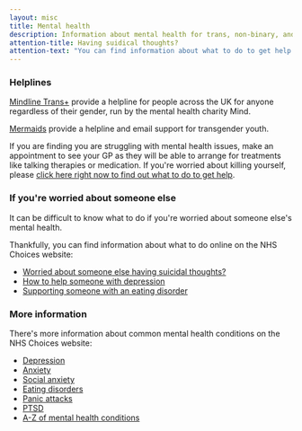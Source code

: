 ```yaml
---
layout: misc
title: Mental health
description: Information about mental health for trans, non-binary, and gender non-conforming people in the UK
attention-title: Having suidical thoughts?
attention-text: "You can find information about what to do to get help on [the NHS Choices website](https://www.nhs.uk/conditions/suicide/)."
---
```


### Helplines

[Mindline Trans+](https://bristolmind.org.uk/help-and-counselling/mindline-transplus/) provide a helpline for people across the UK for anyone regardless of their gender, run by the mental health charity Mind.

[Mermaids](http://www.mermaidsuk.org.uk/helpline-support.html) provide a helpline and email support for transgender youth.

If you are finding you are struggling with mental health issues, make an appointment to see your GP as they will be able to arrange for treatments like talking therapies or medication. If you're worried about killing yourself, please [click here right now to find out what to do to get help](https://www.nhs.uk/conditions/suicide/).

### If you're worried about someone else

It can be difficult to know what to do if you're worried about someone else's mental health.

Thankfully, you can find information about what to do online on the NHS Choices website:

- [Worried about someone else having suicidal thoughts?](https://www.nhs.uk/conditions/suicide/#worried-about-someone-else)
- [How to help someone with depression](https://www.nhs.uk/conditions/stress-anxiety-depression/signs-someone-is-depressed/)
- [Supporting someone with an eating disorder](https://www.nhs.uk/live-well/healthy-weight/supporting-someone-with-an-eating-disorder/)

### More information

There's more information about common mental health conditions on the NHS Choices website:

- [Depression](https://www.nhs.uk/conditions/clinical-depression/)
- [Anxiety](https://www.nhs.uk/conditions/generalised-anxiety-disorder/)
- [Social anxiety](https://www.nhs.uk/conditions/social-anxiety/)
- [Eating disorders](https://www.nhs.uk/conditions/eating-disorders/)
- [Panic attacks](https://www.nhs.uk/conditions/panic-disorder/)
- [PTSD](https://www.nhs.uk/conditions/post-traumatic-stress-disorder-ptsd/)
- [A-Z of mental health conditions](https://www.nhs.uk/Conditions/Pages/bodymap.aspx?Subject=Mental%20health%20disorders)

